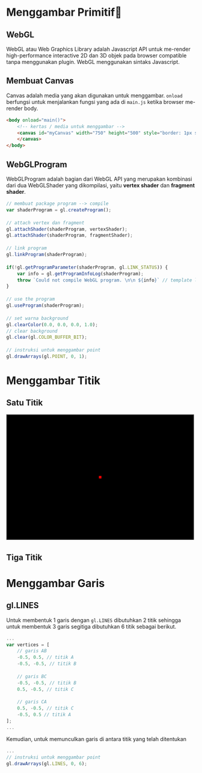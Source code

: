 # Menggambar Primitif:art:
## WebGL
WebGL atau Web Graphics Library adalah Javascript API untuk me-render high-performance interactive 2D dan 3D objek pada browser compatible tanpa menggunakan plugin. WebGL menggunakan sintaks Javascript.

## Membuat Canvas
Canvas adalah media yang akan digunakan untuk menggambar. ``onload`` berfungsi untuk menjalankan fungsi yang ada di ``main.js`` ketika browser me-render body.
```html
<body onload="main()">
    <!-- kertas / media untuk menggambar -->
    <canvas id="myCanvas" width="750" height="500" style="border: 1px solid black;">
    </canvas>
</body>
```

## WebGLProgram
WebGLProgram adalah bagian dari WebGL API yang merupakan kombinasi dari dua WebGLShader yang dikompilasi, yaitu **vertex shader** dan **fragment shader**.
```javascript
// membuat package program --> compile
var shaderProgram = gl.createProgram();

// attach vertex dan fragment
gl.attachShader(shaderProgram, vertexShader);
gl.attachShader(shaderProgram, fragmentShader);

// link program
gl.linkProgram(shaderProgram);

if(!gl.getProgramParameter(shaderProgram, gl.LINK_STATUS)) {
    var info = gl.getProgramInfoLog(shaderProgram);
    throw `Could not compile WebGL program. \n\n ${info}` // template literals
}

// use the program
gl.useProgram(shaderProgram);

// set warna background
gl.clearColor(0.0, 0.0, 0.0, 1.0);
// clear background
gl.clear(gl.COLOR_BUFFER_BIT);

// instruksi untuk menggambar point
gl.drawArrays(gl.POINT, 0, 1);
```

# Menggambar Titik
## Satu Titik


<img src="https://github.com/cg2021b/menggambar-primitif-yoursemicolon/blob/main/img/gambar-titik.PNG" width="500">

## Tiga Titik 

# Menggambar Garis 
## gl.LINES
Untuk membentuk 1 garis dengan ``gl.LINES`` dibutuhkan 2 titik sehingga untuk membentuk 3 garis segitiga dibutuhkan 6 titik sebagai berikut.
```javascript
...
var vertices = [
    // garis AB
    -0.5, 0.5, // titik A
    -0.5, -0.5, // titik B

    // garis BC
    -0.5, -0.5, // titik B
    0.5, -0.5, // titik C

    // garis CA
    0.5, -0.5, // titik C
    -0.5, 0.5 // titik A
];
...
```
Kemudian, untuk memunculkan garis di antara titik yang telah ditentukan
```javascript
...
// instruksi untuk menggambar point
gl.drawArrays(gl.LINES, 0, 6);
 ```
